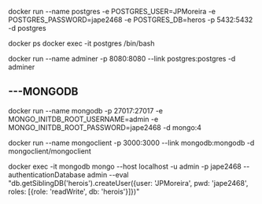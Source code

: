 docker run --name postgres -e POSTGRES_USER=JPMoreira -e POSTGRES_PASSWORD=jape2468 -e POSTGRES_DB=heros -p 5432:5432 -d postgres

docker ps
docker exec -it postgres /bin/bash

docker run --name adminer -p 8080:8080  --link postgres:postgres -d adminer

## ---MONGODB

docker run --name mongodb -p 27017:27017 -e MONGO_INITDB_ROOT_USERNAME=admin -e MONGO_INITDB_ROOT_PASSWORD=jape2468 -d mongo:4

docker run --name mongoclient -p 3000:3000 --link mongodb:mongodb -d mongoclient/mongoclient

docker exec -it mongodb mongo --host localhost -u admin -p jape2468 --authenticationDatabase admin --eval "db.getSiblingDB('herois').createUser({user: 'JPMoreira', pwd: 'jape2468', roles: [{role: 'readWrite', db: 'herois'}]})"